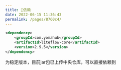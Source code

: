 ```yaml
---
title: 🧬依赖
date: 2022-06-15 11:36:43
permalink: /pages/8760c4/
---
```


```xml
<dependency>
	<groupId>com.yomahub</groupId>
    <artifactId>liteflow-core</artifactId>
	<version>2.9.5</version>
</dependency>
```
为稳定版本，目前jar包已上传中央仓库，可以直接依赖到